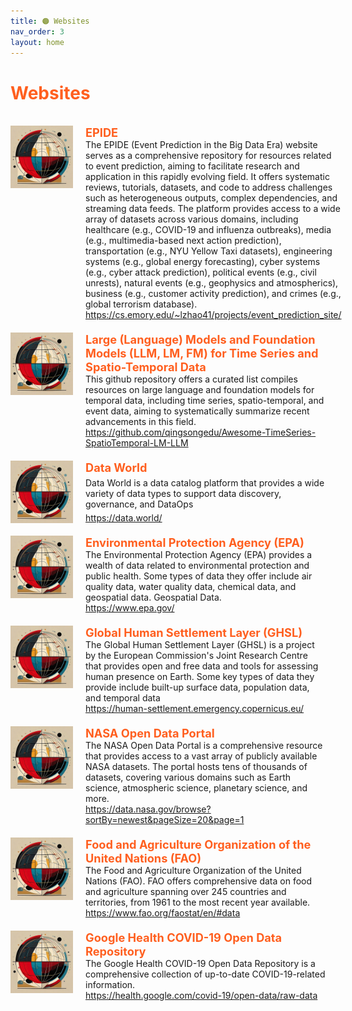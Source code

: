 ```yaml
---
title: 🟠 Websites
nav_order: 3
layout: home
---
```


<h1 style="color:rgb(255, 95, 31);">Websites</h1>
<br>


<div style="max-width: 100%;">
  <!-- START -->
<div style="display: flex; justify-content: space-between; align-items: stretch; margin-bottom: 20px;">
    <div style="display: flex; align-items: stretch;">
      <img src="/assets/images/thumb/epide.jpg" alt="Logo" style="width: 100px; height: 100px; margin-right: 20px;">
      <div style="flex-grow: 1; display: flex; flex-direction: column; justify-content: space-between;">
        <p style="margin: 0; color: rgb(255, 95, 31); font-size: 1.3em; font-weight: bold;">EPIDE</p>
        <p style="margin: 0;">The EPIDE (Event Prediction in the Big Data Era) website serves as a comprehensive repository for resources related to event prediction, aiming to facilitate research and application in this rapidly evolving field. It offers systematic reviews, tutorials, datasets, and code to address challenges such as heterogeneous outputs, complex dependencies, and streaming data feeds. The platform provides access to a wide array of datasets across various domains, including healthcare (e.g., COVID-19 and influenza outbreaks), media (e.g., multimedia-based next action prediction), transportation (e.g., NYU Yellow Taxi datasets), engineering systems (e.g., global energy forecasting), cyber systems (e.g., cyber attack prediction), political events (e.g., civil unrests), natural events (e.g., geophysics and atmospherics), business (e.g., customer activity prediction), and crimes (e.g., global terrorism database).</p>
        <p style="margin: 0;"><a href="https://cs.emory.edu/~lzhao41/projects/event_prediction_site/"><i class="fa-regular fa-file-pdf"></i>https://cs.emory.edu/~lzhao41/projects/event_prediction_site/</a> </p>
      </div>
    </div>
    <!-- <div style="color: lightgray; align-self: flex-start; margin-left: 10px; white-space: nowrap; font-size: 200%;">2022</div>  -->
  </div>

<div style="display: flex; justify-content: space-between; align-items: stretch; margin-bottom: 20px;">
    <div style="display: flex; align-items: stretch;">
      <img src="/assets/images/thumb/large_language_models_and_foundation_models_llm_lm_fm_for_time_series_and_spatio-temporal_data.jpg" alt="Logo" style="width: 100px; height: 100px; margin-right: 20px;">
      <div style="flex-grow: 1; display: flex; flex-direction: column; justify-content: space-between;">
        <p style="margin: 0; color: rgb(255, 95, 31); font-size: 1.3em; font-weight: bold;">Large (Language) Models and Foundation Models (LLM, LM, FM) for Time Series and Spatio-Temporal Data</p>
        <p style="margin: 0;">This github repository offers a curated list compiles resources on large language and foundation models for temporal data, including time series, spatio-temporal, and event data, aiming to systematically summarize recent advancements in this field.</p>
        <p style="margin: 0;"><a href="https://github.com/qingsongedu/Awesome-TimeSeries-SpatioTemporal-LM-LLM"><i class="fa-regular fa-file-pdf"></i>https://github.com/qingsongedu/Awesome-TimeSeries-SpatioTemporal-LM-LLM</a> </p>
      </div>
    </div>
    <!-- <div style="color: lightgray; align-self: flex-start; margin-left: 10px; white-space: nowrap; font-size: 200%;">2022</div>  -->
  </div>

<div style="display: flex; justify-content: space-between; align-items: stretch; margin-bottom: 20px;">
    <div style="display: flex; align-items: stretch;">
      <img src="/assets/images/thumb/default_image.jpg" alt="Logo" style="width: 100px; height: 100px; margin-right: 20px;">
      <div style="flex-grow: 1; display: flex; flex-direction: column; justify-content: space-between;">
        <p style="margin: 0; color: rgb(255, 95, 31); font-size: 1.3em; font-weight: bold;">Data World</p>
        <p style="margin: 0;">Data World is a data catalog platform that provides a wide variety of data types to support data discovery, governance, and DataOps</p>
        <p style="margin: 0;"><a href="https://data.world/"><i class="fa-regular fa-file-pdf"></i>https://data.world/</a> </p>
      </div>
    </div>
    <!-- <div style="color: lightgray; align-self: flex-start; margin-left: 10px; white-space: nowrap; font-size: 200%;">2022</div>  -->
  </div>

<div style="display: flex; justify-content: space-between; align-items: stretch; margin-bottom: 20px;">
    <div style="display: flex; align-items: stretch;">
      <img src="/assets/images/thumb/default_image.jpg" alt="Logo" style="width: 100px; height: 100px; margin-right: 20px;">
      <div style="flex-grow: 1; display: flex; flex-direction: column; justify-content: space-between;">
        <p style="margin: 0; color: rgb(255, 95, 31); font-size: 1.3em; font-weight: bold;">Environmental Protection Agency (EPA)</p>
        <p style="margin: 0;">The Environmental Protection Agency (EPA) provides a wealth of data related to environmental protection and public health. Some types of data they offer include air quality data, water quality data, chemical data, and geospatial data. Geospatial Data.</p>
        <p style="margin: 0;"><a href="https://www.epa.gov/"><i class="fa-regular fa-file-pdf"></i>https://www.epa.gov/</a> </p>
      </div>
    </div>
    <!-- <div style="color: lightgray; align-self: flex-start; margin-left: 10px; white-space: nowrap; font-size: 200%;">2022</div>  -->
  </div>

<div style="display: flex; justify-content: space-between; align-items: stretch; margin-bottom: 20px;">
    <div style="display: flex; align-items: stretch;">
      <img src="/assets/images/thumb/default_image.jpg" alt="Logo" style="width: 100px; height: 100px; margin-right: 20px;">
      <div style="flex-grow: 1; display: flex; flex-direction: column; justify-content: space-between;">
        <p style="margin: 0; color: rgb(255, 95, 31); font-size: 1.3em; font-weight: bold;">Global Human Settlement Layer (GHSL)</p>
        <p style="margin: 0;">The Global Human Settlement Layer (GHSL) is a project by the European Commission's Joint Research Centre that provides open and free data and tools for assessing human presence on Earth. Some key types of data they provide include built-up surface data, population data, and temporal data</p>
        <p style="margin: 0;"><a href="https://human-settlement.emergency.copernicus.eu/"><i class="fa-regular fa-file-pdf"></i>https://human-settlement.emergency.copernicus.eu/</a> </p>
      </div>
    </div>
    <!-- <div style="color: lightgray; align-self: flex-start; margin-left: 10px; white-space: nowrap; font-size: 200%;">2022</div>  -->
  </div>

<div style="display: flex; justify-content: space-between; align-items: stretch; margin-bottom: 20px;">
    <div style="display: flex; align-items: stretch;">
      <img src="/assets/images/thumb/default_image.jpg" alt="Logo" style="width: 100px; height: 100px; margin-right: 20px;">
      <div style="flex-grow: 1; display: flex; flex-direction: column; justify-content: space-between;">
        <p style="margin: 0; color: rgb(255, 95, 31); font-size: 1.3em; font-weight: bold;">NASA Open Data Portal</p>
        <p style="margin: 0;">The NASA Open Data Portal is a comprehensive resource that provides access to a vast array of publicly available NASA datasets. The portal hosts tens of thousands of datasets, covering various domains such as Earth science, atmospheric science, planetary science, and more.</p>
        <p style="margin: 0;"><a href="https://data.nasa.gov/browse?sortBy=newest&pageSize=20&page=1"><i class="fa-regular fa-file-pdf"></i>https://data.nasa.gov/browse?sortBy=newest&pageSize=20&page=1</a> </p>
      </div>
    </div>
    <!-- <div style="color: lightgray; align-self: flex-start; margin-left: 10px; white-space: nowrap; font-size: 200%;">2022</div>  -->
  </div>

<div style="display: flex; justify-content: space-between; align-items: stretch; margin-bottom: 20px;">
    <div style="display: flex; align-items: stretch;">
      <img src="/assets/images/thumb/default_image.jpg" alt="Logo" style="width: 100px; height: 100px; margin-right: 20px;">
      <div style="flex-grow: 1; display: flex; flex-direction: column; justify-content: space-between;">
        <p style="margin: 0; color: rgb(255, 95, 31); font-size: 1.3em; font-weight: bold;">Food and Agriculture Organization of the United Nations (FAO)</p>
        <p style="margin: 0;">The Food and Agriculture Organization of the United Nations (FAO). FAO offers comprehensive data on food and agriculture spanning over 245 countries and territories, from 1961 to the most recent year available. </p>
        <p style="margin: 0;"><a href="https://www.fao.org/faostat/en/#data"><i class="fa-regular fa-file-pdf"></i>https://www.fao.org/faostat/en/#data</a> </p>
      </div>
    </div>
    <!-- <div style="color: lightgray; align-self: flex-start; margin-left: 10px; white-space: nowrap; font-size: 200%;">2022</div>  -->
  </div>

<div style="display: flex; justify-content: space-between; align-items: stretch; margin-bottom: 20px;">
    <div style="display: flex; align-items: stretch;">
      <img src="/assets/images/thumb/default_image.jpg" alt="Logo" style="width: 100px; height: 100px; margin-right: 20px;">
      <div style="flex-grow: 1; display: flex; flex-direction: column; justify-content: space-between;">
        <p style="margin: 0; color: rgb(255, 95, 31); font-size: 1.3em; font-weight: bold;">Google Health COVID-19 Open Data Repository</p>
        <p style="margin: 0;">The Google Health COVID-19 Open Data Repository is a comprehensive collection of up-to-date COVID-19-related information. </p>
        <p style="margin: 0;"><a href="https://health.google.com/covid-19/open-data/raw-data"><i class="fa-regular fa-file-pdf"></i>https://health.google.com/covid-19/open-data/raw-data</a> </p>
      </div>
    </div>
    <!-- <div style="color: lightgray; align-self: flex-start; margin-left: 10px; white-space: nowrap; font-size: 200%;">2022</div>  -->
  </div>
<!-- STOP -->
</div>
